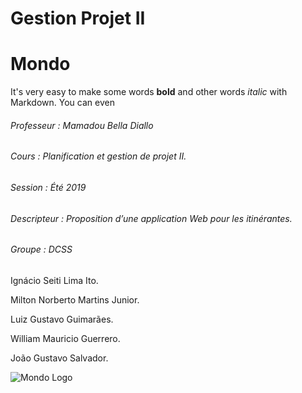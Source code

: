 # Gestion Projet II
# Mondo

It's very easy to make some words **bold** and other words *italic* with Markdown. You can even

###### Professeur : Mamadou Bella Diallo 

 
###### Cours : Planification et gestion de projet II. 

 
###### Session : Été 2019 

  

###### Descripteur : Proposition d’une application Web pour les itinérantes. 

  

###### Groupe : DCSS  

Ignácio Seiti Lima Ito. 

Milton Norberto Martins Junior. 

Luiz Gustavo Guimarães. 

William Mauricio Guerrero. 

João Gustavo Salvador. 

![Mondo Logo](/img/logo.png)
